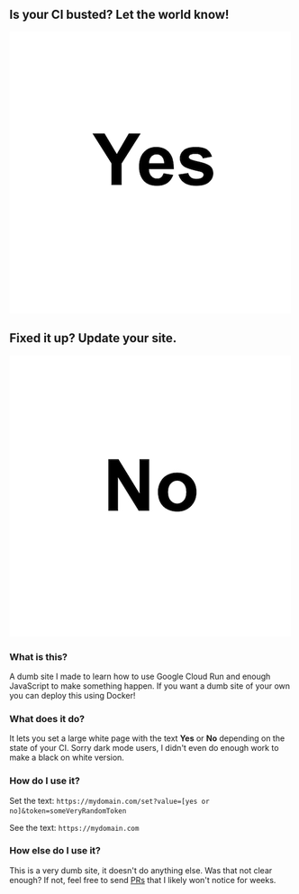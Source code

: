 

## Is your CI busted? Let the world know!

![yes!](images/yes.jpg)

## Fixed it up? Update your site.

![no!](images/no.jpg)

### What is this?

A dumb site I made to learn how to use Google Cloud Run and enough JavaScript to make something happen. If you want a dumb site of your own you can deploy this using Docker!

### What does it do?

It lets you set a large white page with the text **Yes** or **No** depending on the state of your CI. Sorry dark mode users, I didn't even do enough work to make a black on white version.

### How do I use it?

Set the text:
```https://mydomain.com/set?value=[yes or no]&token=someVeryRandomToken```

See the text:
```https://mydomain.com```

### How else do I use it?

This is a very dumb site, it doesn't do anything else. Was that not clear enough? If not, feel free to send [PRs](https://github.com/mergesort/is-ci-busted/pulls) that I likely won't notice for weeks.